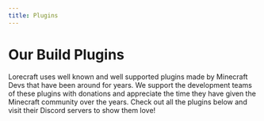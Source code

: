 ```yaml
---
title: Plugins
---
```


# Our Build Plugins

Lorecraft uses well known and well supported plugins made by Minecraft Devs that have been around for years. We support the development teams of these plugins with donations and appreciate the time they have given the Minecraft community over the years. Check out all the plugins below and visit their Discord servers to show them love!
<CustomFeature>
<CustomFeatureBox 
    iconImg="./../images/fawe.png"
    title="FastAsyncWorldEdit"
    text="FastAsyncWorldEdit (FAWE) is the main build tool for most Minecraft builders and is actively developed by the amazing team at Intellectual Sites"
    btnUrl="/lkm"
    videoUrl="https://youtu.be/afGbrIBFDHQ"
  />
<CustomFeatureBox 
    iconImg="./../images/arceon.png"
    title="Arceon"
    text="Arceon is made by the amazing Arcaniax to help bring more advanced tools to FAWE and FAVS including loft, spike, and more..."
    btnUrl="/lkm"
    videoUrl="https://youtu.be/LZO5ryNVSNc?t=122"
  />
<CustomFeatureBox 
    iconImg="./../images/gobrush.png"
    title="Go Brush"
    text="GoBrush helps builders quickly and easily generate interesting and complex terrain with a suite of easy to use brushes and brush settings."
    btnUrl="/lkm"
    videoUrl="https://youtu.be/ns_E_Nly-VU"
  />
<CustomFeatureBox 
    iconImg="./../images/gopaint.png"
    title="Go Paint"
    text="GoPaint helps builders to create beautiful and interesting color work in their builds, from gradients to sweeping color edits... This is the tool for artists!"
    btnUrl="/"
    videoUrl="https://youtu.be/RUp0mX50FIU"
  />
<CustomFeatureBox 
    iconImg="./../images/favs.png"
    title="FastAsyncVoxelSniper"
    text="FastAsyncVoxelSniper (FAVS) is a tool that adds more advanced brushes to the builders toolbox!"
  />
<CustomFeatureBox 
    iconImg="./../images/buildersutilities.png"
    title="Builder Utilities"
    text="Builders Utilities adds pletnty of shortcuts to build servers and simplified world options like disabling gravity, redstone,and leaf decay."
  />
<CustomFeatureBox 
    iconText="🖌️"
    title="Meta Brushes"
    text="Meta Brushes is yet another tool that brings extra brushes that are extremely useful for terrain building and large environment design."
  />
<CustomFeatureBox 
    iconText="⚙️"
    title="Meta Edit"
    text="Meta Edit brings some unique selection edits to build servers that allows builders to create amazing natural features like erosion and terrain smoothing"
  />
<CustomFeatureBox 
    iconImg="./../images/lightcleaner.png"
    title="Light Cleaner"
    text="Light Cleaner is a simple tool to help with lighting glitches in larger and complex more builds. The tool runs passively in the background"/>
<CustomFeatureBox 
    iconImg="./../images/plotsquared.svg"
    title="PlotSquared"
    text="PlotSquared lets builders build in their own private areas. Builders can customise their plots with flags to change things like biomes, time and weather."
  />
</CustomFeature>
